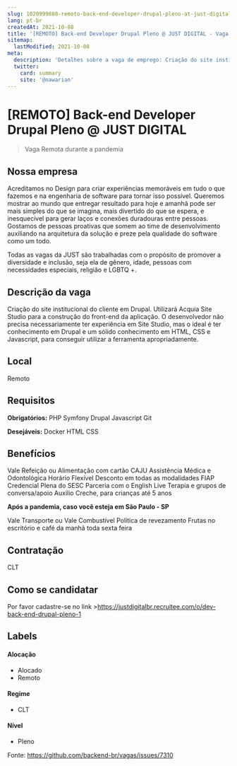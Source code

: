 ```yaml
---
slug: 1020999880-remoto-back-end-developer-drupal-pleno-at-just-digital
lang: pt-br
createdAt: 2021-10-08
title: '[REMOTO] Back-end Developer Drupal Pleno @ JUST DIGITAL - Vaga de Emprego'
sitemap:
  lastModified: 2021-10-08
meta:
  description: 'Detalhes sobre a vaga de emprego: Criação do site institucional do cliente em Drupal. Utilizará Acquia Site Studio para a construção do front-end da aplicação. O desenvolvedor não precisa necessariamente ter experiência em Site Studio, mas o ideal é ter conhecimento em Drupal e um sólido conhecimento em HTML, CSS e Javascript, para conseguir utilizar a ferramenta apropriadamente.'
  twitter:
    card: summary
    site: '@nawarian'
---
```


# [REMOTO] Back-end Developer Drupal Pleno @ JUST DIGITAL


> Vaga Remota durante a pandemia

## Nossa empresa

Acreditamos no Design para criar experiências memoráveis em tudo o que fazemos e na engenharia de software para tornar isso possível. Queremos mostrar ao mundo que entregar resultado para hoje e amanhã pode ser mais simples do que se imagina, mais divertido do que se espera, e inesquecível para gerar laços e conexões duradouras entre pessoas.
Gostamos de pessoas proativas que somem ao time de desenvolvimento auxiliando na arquitetura da solução e preze pela qualidade do software como um todo.

Todas as vagas da JUST são trabalhadas com o propósito de promover a diversidade e inclusão, seja ela de gênero, idade, pessoas com necessidades especiais, religião e LGBTQ +.

## Descrição da vaga

Criação do site institucional do cliente em Drupal. Utilizará Acquia Site Studio para a construção do front-end da aplicação. O desenvolvedor não precisa necessariamente ter experiência em Site Studio, mas o ideal é ter conhecimento em Drupal e um sólido conhecimento em HTML, CSS e Javascript, para conseguir utilizar a ferramenta apropriadamente.

## Local

Remoto

## Requisitos

**Obrigatórios:**
PHP
Symfony
Drupal
Javascript
Git

**Desejáveis:**
Docker
HTML
CSS


## Benefícios

Vale Refeição ou Alimentação com cartão CAJU
Assistência Médica e Odontológica
Horário Flexível
Desconto em todas as modalidades FIAP
Credencial Plena do SESC
Parceria com o English Live
Terapia e grupos de conversa/apoio
Auxilio Creche, para crianças até 5 anos

**Após a pandemia, caso você esteja em São Paulo - SP**

Vale Transporte ou Vale Combustível
Política de revezamento
Frutas no escritório e café da manhã toda sexta feira


## Contratação

CLT

## Como se candidatar

Por favor cadastre-se no link >https://justdigitalbr.recruitee.com/o/dev-back-end-drupal-pleno-1

## Labels

#### Alocação
- Alocado
- Remoto

#### Regime
- CLT

#### Nível
- Pleno





Fonte: https://github.com/backend-br/vagas/issues/7310